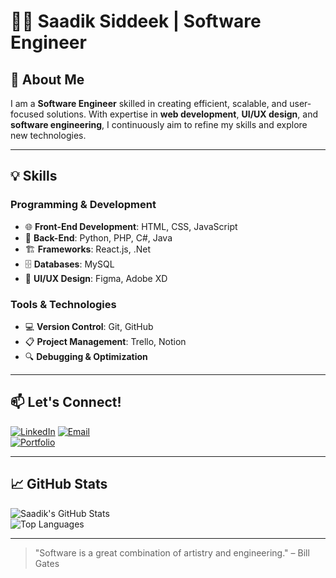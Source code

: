 # 👨‍💻 Saadik Siddeek | Software Engineer  


## 🚀 About Me  
I am a **Software Engineer** skilled in creating efficient, scalable, and user-focused solutions. With expertise in **web development**, **UI/UX design**, and **software engineering**, I continuously aim to refine my skills and explore new technologies.

---

## 💡 Skills  
### Programming & Development  
- 🌐 **Front-End Development**: HTML, CSS, JavaScript  
- 🔧 **Back-End**: Python, PHP, C#, Java
- 🏗️ **Frameworks**: React.js, .Net 
- 🗄️ **Databases**: MySQL  
- 🎨 **UI/UX Design**: Figma, Adobe XD  

### Tools & Technologies  
- 💻 **Version Control**: Git, GitHub  
- 📋 **Project Management**: Trello, Notion  
- 🔍 **Debugging & Optimization**  

---

## 📫 Let's Connect!  
[![LinkedIn](https://img.shields.io/badge/LinkedIn-Connect-blue?logo=linkedin)]([https://linkedin.com](https://www.linkedin.com/in/saadiksiddeek?utm_source=share&utm_campaign=share_via&utm_content=profile&utm_medium=ios_app))  
[![Email](https://img.shields.io/badge/Email-Contact-red?logo=gmail)](mailto:saadiksiddeek123@gmail.com)  
[![Portfolio](https://img.shields.io/badge/Portfolio-Visit-brightgreen?logo=github)](#)  

---

## 📈 GitHub Stats  
![Saadik's GitHub Stats](https://github-readme-stats.vercel.app/api?username=SaadikSiddeek&show_icons=true&theme=radical)  
![Top Languages](https://github-readme-stats.vercel.app/api/top-langs/?username=SaadikSiddeek&layout=compact&theme=radical)  

---

> "Software is a great combination of artistry and engineering." – Bill Gates
